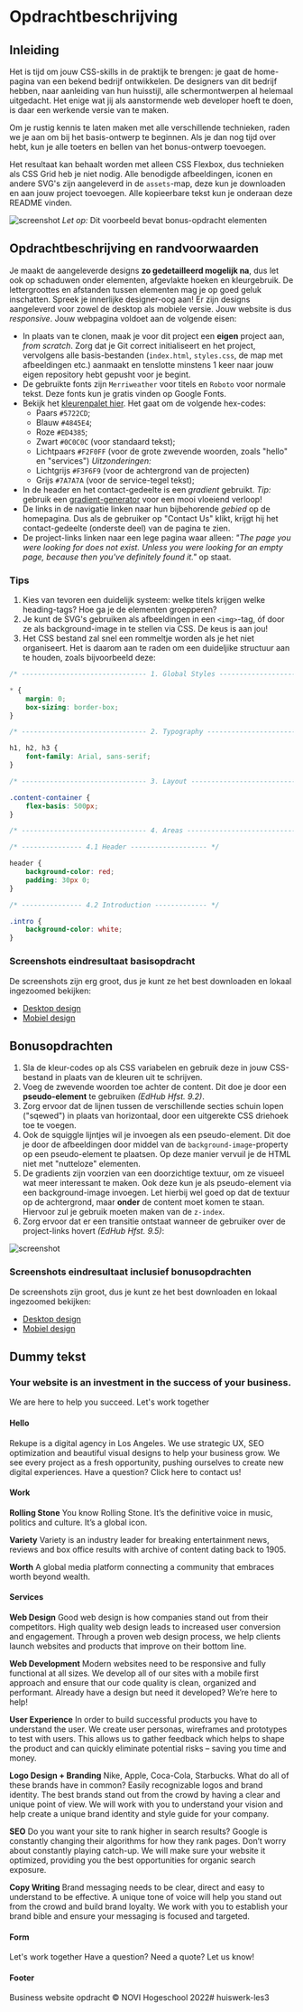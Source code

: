 # Opdrachtbeschrijving

## Inleiding

Het is tijd om jouw CSS-skills in de praktijk te brengen: je gaat de home-pagina van een bekend bedrijf ontwikkelen. De designers van dit bedrijf hebben, naar aanleiding van hun huisstijl, alle schermontwerpen al helemaal uitgedacht. Het enige wat jij als aanstormende web developer hoeft te doen, is daar een werkende versie van te maken.

Om je rustig kennis te laten maken met alle verschillende technieken, raden we je aan om bij het basis-ontwerp te beginnen. Als je dan nog tijd over hebt, kun je alle toeters en bellen van het bonus-ontwerp toevoegen. 

Het resultaat kan behaalt worden met alleen CSS Flexbox, dus technieken als CSS Grid heb je niet nodig. Alle benodigde
afbeeldingen, iconen en andere SVG's zijn aangeleverd in de `assets`-map, deze kun je downloaden en aan jouw project toevoegen. Alle kopieerbare tekst kun je onderaan deze README vinden.

![screenshot](./assets/screenshots/screenshot-main.png)
_Let op:_ Dit voorbeeld bevat bonus-opdracht elementen

## Opdrachtbeschrijving en randvoorwaarden
Je maakt de aangeleverde designs **zo gedetailleerd mogelijk na**, dus let ook op schaduwen onder elementen,
afgevlakte hoeken en kleurgebruik. De lettergroottes en afstanden tussen elementen mag je op goed geluk inschatten.
Spreek je innerlijke designer-oog aan! Er zijn designs aangeleverd voor zowel de desktop als mobiele versie. Jouw
website is dus _responsive_. Jouw webpagina voldoet aan de volgende eisen:
* In plaats van te clonen, maak je voor dit project een **eigen** project aan, _from scratch_. Zorg dat je Git correct
  initialiseert en het project, vervolgens alle basis-bestanden (`index.html`, `styles.css`, de map met afbeeldingen etc.) aanmaakt en tenslotte minstens 1 keer naar jouw eigen repository
  hebt gepusht voor je begint.
* De gebruikte fonts zijn `Merriweather` voor titels en `Roboto` voor normale tekst. Deze fonts kun je gratis vinden op
  Google Fonts.
* Bekijk het [kleurenpalet hier](https://coolors.co/5722cd-4b49e8-f2f0ff-ed4385-0c0c0c). Het gaat om de volgende
  hex-codes:
    * Paars `#5722CD`;
    * Blauw `#4845E4`;
    * Roze `#ED4385`;
    * Zwart `#0C0C0C` (voor standaard tekst);
    * Lichtpaars `#F2F0FF` (voor de grote zwevende woorden, zoals "hello" en "services")
      _Uitzonderingen:_
    * Lichtgrijs `#F3F6F9` (voor de achtergrond van de projecten)
    * Grijs `#7A7A7A` (voor de service-tegel tekst);
* In de header en het contact-gedeelte is een _gradient_ gebruikt. _Tip:_ gebruik
  een [gradient-generator](https://cssgradient.io/) voor een mooi vloeiend verloop!
* De links in de navigatie linken naar hun bijbehorende _gebied_ op de homepagina. Dus als de gebruiker op "Contact Us"
  klikt, krijgt hij het contact-gedeelte (onderste deel) van de pagina te zien.
* De project-links linken naar een lege pagina waar alleen: _"The page you were looking for does not exist. Unless you
  were looking for an empty page, because then you've definitely found it."_ op staat.

### Tips
1. Kies van tevoren een duidelijk systeem: welke titels krijgen welke heading-tags? Hoe ga je de elementen groepperen?
2. Je kunt de SVG's gebruiken als afbeeldingen in een `<img>`-tag, óf door ze als background-image in te stellen via CSS. De keus is aan jou!
3. Het CSS bestand zal snel een rommeltje worden als je het niet organiseert. Het is daarom aan te raden om een duideljike structuur aan te houden, zoals bijvoorbeeld deze:

```css
/* ------------------------------- 1. Global Styles -------------------------------- */

* {
    margin: 0;
    box-sizing: border-box;
}

/* ------------------------------- 2. Typography ----------------------------------- */

h1, h2, h3 {
    font-family: Arial, sans-serif;
}

/* ------------------------------- 3. Layout --------------------------------------- */

.content-container {
    flex-basis: 500px;
}

/* ------------------------------- 4. Areas ---------------------------------------- */

/* --------------- 4.1 Header ------------------- */

header {
    background-color: red;
    padding: 30px 0;
}

/* --------------- 4.2 Introduction ------------- */

.intro {
    background-color: white;
}
```

### Screenshots eindresultaat basisopdracht

De screenshots zijn erg groot, dus je kunt ze het best downloaden en lokaal ingezoomed bekijken:

* [Desktop design](https://github.com/hogeschoolnovi/frontend-html-css-concept-opdracht/blob/master/assets/screenshots/basic/basic-desktop.png)
* [Mobiel design](https://github.com/hogeschoolnovi/frontend-html-css-concept-opdracht/blob/master/assets/screenshots/basic/basic-mobiel.png)

## Bonusopdrachten

1. Sla de kleur-codes op als CSS variabelen en gebruik deze in jouw CSS-bestand in plaats van de kleuren uit te
   schrijven.
2. Voeg de zwevende woorden toe achter de content. Dit doe je door een **pseudo-element** te gebruiken _(EdHub Hfst.
   9.2)_.
3. Zorg ervoor dat de lijnen tussen de verschillende secties schuin lopen ("sqewed") in plaats van horizontaal, door een uitgerekte CSS driehoek toe te voegen.
4. Ook de squiggle lijntjes wil je invoegen als een pseudo-element. Dit doe je door de afbeeldingen door middel van de `background-image`-property op een pseudo-element te plaatsen. Op deze manier vervuil je de HTML niet met "nutteloze" elementen.
5. De gradients zijn voorzien van een doorzichtige textuur, om ze visueel wat meer interessant te maken. Ook deze kun je
   als pseudo-element via een background-image invoegen. Let hierbij wel goed op dat de textuur op de achtergrond,
   maar **onder** de content moet komen te staan. Hiervoor zul je gebruik moeten maken van de `z-index`.
6. Zorg ervoor dat er een transitie ontstaat wanneer de gebruiker over de project-links hovert _(EdHub Hfst.
   9.5)_:

![screenshot](./assets/screenshots/bonus/bonus-moving-link.gif)

### Screenshots eindresultaat inclusief bonusopdrachten

De screenshots zijn groot, dus je kunt ze het best downloaden en lokaal ingezoomed bekijken:

* [Desktop design](https://github.com/hogeschoolnovi/frontend-html-css-concept-opdracht/blob/master/assets/screenshots/bonus/bonus-desktop.png)
* [Mobiel design](https://github.com/hogeschoolnovi/frontend-html-css-concept-opdracht/blob/master/assets/screenshots/bonus/bonus-mobiel.png)

## Dummy tekst

### Your website is an investment in the success of your business.
We are here to help you succeed. Let's work together

#### Hello

Rekupe is a digital agency in Los Angeles. We use strategic UX, SEO optimization and beautiful visual designs to help
your business grow. We see every project as a fresh opportunity, pushing ourselves to create new digital experiences.
Have a question? Click here to contact us!

#### Work

**Rolling Stone**
You know Rolling Stone. It’s the definitive voice in music, politics and culture. It’s a global
icon.

**Variety**
Variety is an industry leader for breaking entertainment news, reviews and box office results
with archive of content dating back to 1905.

**Worth**
A global media platform connecting a community that embraces worth beyond wealth.

#### Services

**Web Design**
Good web design is how companies stand out from their competitors. High quality web design leads
to increased user conversion and engagement. Through a proven web design process, we help clients launch websites and products that improve on their bottom line.

**Web Development**
Modern websites need to be responsive and fully functional at all sizes. We develop all of our
sites with a mobile first approach and ensure that our code quality is clean, organized and
performant. Already have a design but need it developed? We’re here to help!

**User Experience**
In order to build successful products you have to understand the user. We create user personas,
wireframes and prototypes to test with users. This allows us to gather feedback which helps to
shape the product and can quickly eliminate potential risks – saving you time and money.

**Logo Design + Branding**
Nike, Apple, Coca-Cola, Starbucks. What do all of these brands have in common? Easily
recognizable logos and brand identity. The best brands stand out from the crowd by having a clear and unique point of view. We will work with you to understand your vision and help create a unique brand identity and style guide for your company.

**SEO**
Do you want your site to rank higher in search results? Google is constantly changing their
algorithms for how they rank pages. Don’t worry about constantly playing catch-up. We will make
sure your website it optimized, providing you the best opportunities for organic search exposure.

**Copy Writing**
Brand messaging needs to be clear, direct and easy to understand to be effective. A unique tone
of voice will help you stand out from the crowd and build brand loyalty. We work with you to
establish your brand bible and ensure your messaging is focused and targeted.

#### Form
Let's work together
Have a question? Need a quote? Let us know!

#### Footer
Business website opdracht &copy; NOVI Hogeschool 2022# huiswerk-les3
